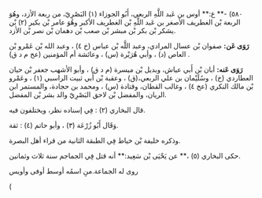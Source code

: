 ٥٨٠) -** ع:** أوس بن عَبد اللَّهِ الربعي، أَبُو الجوزاء (١) البَصْرِيّ، من ربعة الأزد، وهُوَ الربعة بْن الغطريف الأصغر بن عَبد اللَّهِ بْن الغطريف الأكبر وهُوَ عامر بْن بكير (٢) بْن يشكر بْن بكر بْن مبشر بْن صعب بْن دهمان بْن نصر بْن الأزد.

**رَوَى عَن:** صفوان بْن عسال المرادي، وعبد اللَّه بْن عباس (خ ٤) ، وعبد الله بْن عَمْرو بْن العاص (د) ، وأبي هُرَيْرة (س) ، وعائشة أم المؤمنين (عخ م د ق) .

**رَوَى عَنه:** أبان بْن أَبي عياش، وبديل بْن ميسرة (م د ق) ، وأبو الأشهب جعفر بْن حيان العطاردي (خ) ، وسُلَيْمان بن علي الربعي،(ق) ، وعقبة بْن أَبي ثبيت الراسبي (١) ، وعَمْرو بْن مالك النكري (عخ ٤) ، وغالب القطان، وقتادة (س) ، ومحمد بن حجادة، والمستمر ابن الريان، والمفضل بْن لاحق البَصْرِيّ والد بشر بْن المفضل.

قال البخاري (٢) : فِي إسناده نظر، ويختلفون فيه.

وَقَال أَبُو زُرْعَة (٣) ، وأبو حاتم (٤) : ثقة.

وذكره خليفة بْن خياط فِي الطبقة الثانية من قراء أهل البصرة.

حكى البخاري (٥) ،** عن يَحْيَى بْن سَعِيد:** أنه قتل فِي الجماجم سنة ثلاث وثمانين.

روى له الجماعة.منِ اسمُه أوسط أوفى وأويس

(